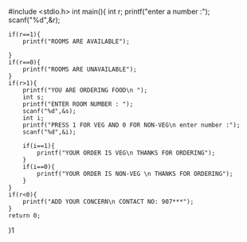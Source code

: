 #include <stdio.h>
int main(){
    int r;
    printf("enter a number :");
    scanf("%d",&r);

    if(r==1){
        printf("ROOMS ARE AVAILABLE");

    }
    if(r==0){
        printf("ROOMS ARE UNAVAILABLE");
    }
    if(r>1){
        printf("YOU ARE ORDERING FOOD\n ");
        int s;
        printf("ENTER ROOM NUMBER : ");
        scanf("%d",&s);
        int i;
        printf("PRESS 1 FOR VEG AND 0 FOR NON-VEG\n enter number :");
        scanf("%d",&i);

        if(i==1){
            printf("YOUR ORDER IS VEG\n THANKS FOR ORDERING");
        }
        if(i==0){
            printf("YOUR ORDER IS NON-VEG \n THANKS FOR ORDERING");
        }
    }
    if(r<0){
        printf("ADD YOUR CONCERN\n CONTACT NO: 907***");
    }
    return 0;
}1

